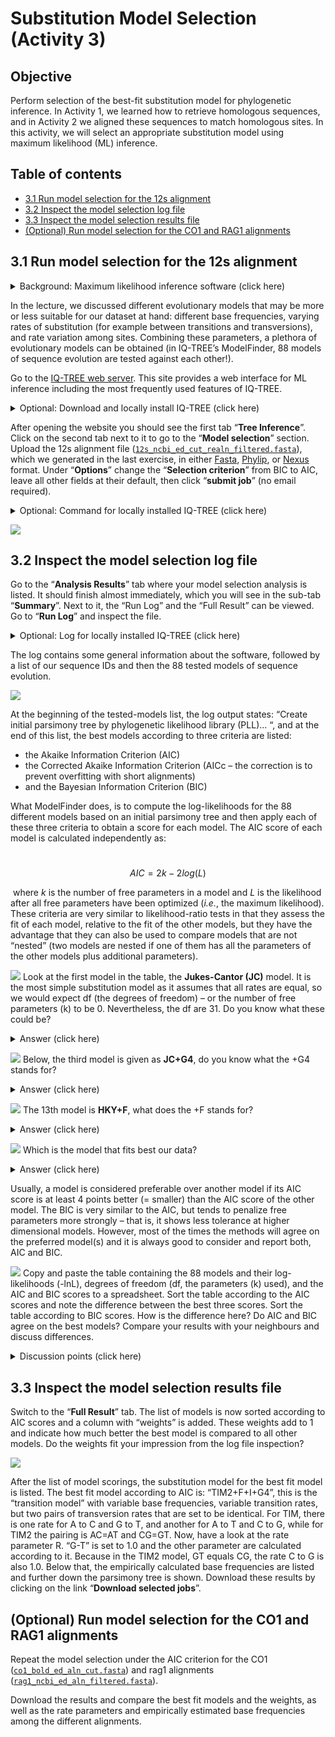 # Substitution Model Selection (Activity 3)

## Objective

Perform selection of the best-fit substitution model for phylogenetic inference.  In Activity 1, we learned how to retrieve homologous sequences, and in Activity 2 we aligned these sequences to match homologous sites. In this activity, we will select an appropriate substitution model using maximum likelihood (ML) inference.
 

## Table of contents

* [3.1 Run model selection for the 12s alignment](#model_12s)
* [3.2 Inspect the model selection log file](#log_12s)
* [3.3 Inspect the model selection results file](#results_12s)
* [(Optional) Run model selection for the CO1 and RAG1 alignments](#model_co1_rag)


<a name="model_12s"></a>
## 3.1 Run model selection for the 12s alignment

 <details>
  <summary>Background: Maximum likelihood inference software (click here)</summary>  
  
--------

One of the earliest programs for phylogenetic analysis is the software [PAUP*](http://phylosolutions.com/paup-test/) by Dave Swofford that you used on the first course day. It was developed in the late 80s and has traditionally been one of the most frequently used and cited phylogenetic programs. However, the continuous advancing of sequencing technologies has led to a massive growth of datasets, promoting the development of newer and faster tools for phylogenetic inference. These include for example: [PhyML](http://atgc.lirmm.fr/phyml/) ([Guindon and Gascuel, 2003](https://doi.org/10.1080/10635150390235520)), and [RAxML](https://cme.h-its.org/exelixis/web/software/raxml/index.html) ([Stamatakis, 2006](https://doi.org/10.1093/bioinformatics/btl446)).  

In this Activity, we will make use of one of the latest of these developments, the software [IQ-TREE](http://iqtree.cibiv.univie.ac.at) ([Nguyen et al. 2015](https://doi.org/10.1093/molbev/msu300)). IQ-TREE takes advantage of an optimized implementation of the likelihood functions for better computational efficiency while yielding comparable or even better phylogenetic estimations. All programs listed above are also available on web-servers, but only PhyML and IQ-TREE include an automated substitution-model selection step, using SMS ([Lefort et al., 2017](https://doi.org/10.1093/molbev/msx149)) and ModelFinder ([Kalyaanamoorthy et al., 2017](https://doi.org/10.1038/nmeth.4285)), respectively. Finally, for IQ-TREE a very detailed and user-friendly [manual](http://www.iqtree.org/doc/) is available. 

--------
</details>

In the lecture, we discussed different evolutionary models that may be more or less suitable for our dataset at hand: different base frequencies, varying rates of substitution (for example between transitions and transversions), and rate variation among sites. Combining these parameters, a plethora of evolutionary models can be obtained (in IQ-TREE’s ModelFinder, 88 models of sequence evolution are tested against each other!).

Go to the [IQ-TREE web server](http://iqtree.cibiv.univie.ac.at). This site provides a web interface for ML inference including the most frequently used features of IQ-TREE. 

 <details>
  <summary>Optional: Download and locally install IQ-TREE (click here)</summary>  
  
--------

In case the web server is busy or you plan to use IQ-TREE for your future own work, you may also download and locally install [IQ-TREE (version 1.6.12)](http://www.iqtree.org/#download).

--------
</details>

After opening the website you should see the first tab “**Tree Inference**”. Click on the second tab next to it to go to the “**Model selection**” section. Upload the 12s alignment file ([`12s_ncbi_ed_cut_realn_filtered.fasta`](../multiple_sequence_alignment/res/12s_ncbi_ed_cut_realn_filtered.fasta)), which we generated in the last exercise, in either [Fasta](../multiple_sequence_alignment/res/12s_ncbi_ed_cut_realn_filtered.fasta), [Phylip](../multiple_sequence_alignment/res/12s_ncbi_ed_cut_realn_filtered.phy), or [Nexus](../multiple_sequence_alignment/res/12s_ncbi_ed_cut_realn_filtered.nex) format. Under “**Options**” change the “**Selection criterion**” from BIC to AIC, leave all other fields at their default, then click “**submit job**” (no email required).

<details>
  <summary>Optional: Command for locally installed IQ-TREE (click here)</summary>

--------

`PATH/TO/iqtree -s PATH/TO/12s_ncbi_ed_cut_realn_filtered.fasta -m MF -AIC`

--------
</details>

<kbd>![](./img/iqtree_001.png)</kbd>


<a name="log_12s"></a>
## 3.2 Inspect the model selection log file

Go to the “**Analysis Results**” tab where your model selection analysis is listed. It should finish almost immediately, which you will see in the sub-tab “**Summary**”. Next to it, the “Run Log” and the “Full Result” can be viewed. Go to “**Run Log**” and inspect the file.

<details>
  <summary>Optional: Log for locally installed IQ-TREE (click here)</summary>

--------

This is equal to the `.log` file if you ran IQ-TREE on your computer.

--------
</details>

The log contains some general information about the software, followed by a list of our sequence IDs and then the 88 tested models of sequence evolution. 

<kbd>![](./img/iqtree_002.png)</kbd>

At the beginning of the tested-models list, the log output states: “Create initial parsimony tree by phylogenetic likelihood library (PLL)... “, and at the end of this list, the best models according to three criteria are listed: 

* the Akaike Information Criterion (AIC)
* the Corrected Akaike Information Criterion (AICc – the correction is to prevent overfitting with short alignments)
* and the Bayesian Information Criterion (BIC)

What ModelFinder does, is to compute the log-likelihoods for the 88 different models based on an initial parsimony tree and then apply each of these three criteria to obtain a score for each model. The AIC score of each model is calculated independently as:  

 $$AIC = 2 k -2 log(L)$$ 

 where $k$ is the number of free parameters in a model and $L$ is the likelihood after all free parameters have been optimized (*i.e.*, the maximum likelihood).
These criteria are very similar to likelihood-ratio tests in that they assess the fit of each model, relative to the fit of the other models, but they have the advantage that they can also be used to compare models that are not “nested” (two models are nested if one of them has all the parameters of the other models plus additional parameters).

![](../img/question_icon.png) Look at the first model in the table, the **Jukes-Cantor (JC)** model. It is the most simple substitution model as it assumes that all rates are equal, so we would expect df (the degrees of freedom) – or the number of free parameters (k) to be 0. Nevertheless, the df are 31. Do you know what these could be?

<details>
  <summary>Answer (click here)</summary>

--------

These are the branch lengths, the time that has passed between the nodes in a phylogeny. Because we have 17 species, there are 2 x 17 - 3 = 31 branches in an unrooted phylogeny.

--------
</details>

![](../img/question_icon.png) Below, the third model is given as **JC+G4**, do you know what the +G4 stands for?

<details>
  <summary>Answer (click here)</summary>

--------

This is the gamma model of rate variation with four categories of rate multipliers.

--------
</details>

![](../img/question_icon.png) The 13th model is **HKY+F**, what does the +F stands for?

<details>
  <summary>Answer (click here)</summary>

--------

The HKY model assumes different rates between transitions and transversions, the +F indicates that base frequencies are also estimated with this model.

--------
</details>

![](../img/question_icon.png) Which is the model that fits best our data? 

<details>
  <summary>Answer (click here)</summary>

--------

Best-fit model: TIM2+F+I+G4 chosen according to AIC. If it is a model that you do not know, you may look up its assumptions in the [IQ-TREE manual](http://www.iqtree.org/doc/Substitution-Models), but see also 3.3 below.


--------
</details>

Usually, a model is considered preferable over another model if its AIC score is at least 4 points better (= smaller) than the AIC score of the other model. 
The BIC is very similar to the AIC, but tends to penalize free parameters more strongly – that is, it shows less tolerance at higher dimensional models. However, most of the times the methods will agree on the preferred model(s) and it is always good to consider and report both, AIC and BIC.

![](../img/discussion_icon.png) Copy and paste the table containing the 88 models and their log-likelihoods (-lnL), degrees of freedom (df, the parameters (k) used), and the AIC and BIC scores to a spreadsheet. Sort the table according to the AIC scores and note the difference between the best three scores. Sort the table according to BIC scores. How is the difference here? Do AIC and BIC agree on the best models? Compare your results with your neighbours and discuss differences.

<details>
  <summary>Discussion points (click here)</summary>

--------

* best models according to AIC 
* best models according to BIC
* stochasticity

--------
</details>


<a name="results_12s"></a>
## 3.3 Inspect the model selection results file

Switch to the “**Full Result**” tab. The list of models is now sorted according to AIC scores and a column with “weights” is added. These weights add to 1 and indicate how much better the best model is compared to all other models. Do the weights fit your impression from the log file inspection?  

<kbd>![](./img/iqtree_003.png)</kbd>

After the list of model scorings, the substitution model for the best fit model is listed. The best fit model according to AIC is: “TIM2+F+I+G4”, this is the “transition model” with variable base frequencies, variable transition rates, but two pairs of transversion rates that are set to be identical. For TIM, there is one rate for A to C and G to T, and another for A to T and C to G, while for TIM2 the pairing is AC=AT and CG=GT. Now, have a look at the rate parameter R. “G-T” is set to 1.0 and the other parameter are calculated according to it. Because in the TIM2 model, GT equals CG, the rate C to G is also 1.0. Below that, the empirically calculated base frequencies are listed and further down the parsimony tree is shown.
Download these results by clicking on the link “**Download selected jobs**”.


<a name="model_co1_rag"></a>
## (Optional) Run model selection for the CO1 and RAG1 alignments

Repeat the model selection under the AIC criterion for the CO1 ([`co1_bold_ed_aln_cut.fasta`](../multiple_sequence_alignment/res/co1_bold_ed_aln_cut.fasta)) and rag1 alignments ([`rag1_ncbi_ed_aln_filtered.fasta`](../multiple_sequence_alignment/res/rag1_ncbi_ed_aln_filtered.fasta)).

Download the results and compare the best fit models and the weights, as well as the rate parameters and empirically estimated base frequencies among the different alignments.
